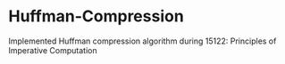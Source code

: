 # Huffman-Compression
Implemented Huffman compression algorithm during 15122: Principles of Imperative Computation
